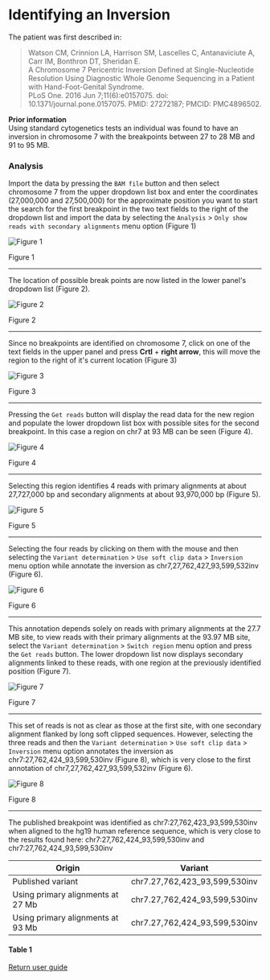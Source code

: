 # Identifying an Inversion

The patient was first described in:   
> Watson CM, Crinnion LA, Harrison SM, Lascelles C, Antanaviciute A, Carr IM, Bonthron DT, Sheridan E.   
A Chromosome 7 Pericentric Inversion Defined at Single-Nucleotide Resolution Using Diagnostic Whole Genome Sequencing in a Patient with Hand-Foot-Genital Syndrome.   
PLoS One. 2016 Jun 7;11(6):e0157075. doi: 10.1371/journal.pone.0157075. PMID: 27272187; PMCID: PMC4896502.


__Prior information__  
Using standard cytogenetics tests an individual was found to have an inversion in chromosome 7 with the breakpoints between 27 to 28 MB and 91 to 95 MB.     

### Analysis
Import the data by pressing the ```BAM file``` button and then select chromosome 7 from the upper dropdown list box and enter the coordinates (27,000,000 and 27,500,000) for the approximate position you want to start the search for the first breakpoint in the two text fields to the right of the dropdown list and import the data by selecting the ```Analysis``` > ```Only show reads with secondary alignments``` menu option (Figure 1)

![Figure 1](images/examples/figure1inv.jpg)

Figure 1
<hr />

The location of possible break points are now listed in the lower panel's dropdown list (Figure 2).  

![Figure 2](images/examples/figure2inv.jpg)

Figure 2
<hr />

Since no breakpoints are identified on chromosome 7, click on one of the text fields in the upper panel and press **Crtl** + **right arrow**, this will move the region to the right of it's current location (Figure 3)

![Figure 3](images/examples/figure3inv.jpg)

Figure 3
<hr />

Pressing the ```Get reads``` button will display the read data for the new region and populate the lower dropdown list box with possible sites for the second breakpoint. In this case a region on chr7 at 93 MB can be seen (Figure 4). 

![Figure 4](images/examples/figure4inv.jpg)

Figure 4
<hr />

Selecting this region identifies 4 reads with primary alignments at about 27,727,000 bp and secondary alignments at about 93,970,000 bp (Figure 5).

![Figure 5](images/examples/figure5inv.jpg)

Figure 5
<hr />

Selecting the four reads by clicking on them with the mouse and then selecting the ```Variant determination``` > ```Use soft clip data``` > ```Inversion``` menu option while annotate the inversion as chr7,27,762,427_93,599,532inv (Figure 6).

![Figure 6](images/examples/figure6inv.jpg)

Figure 6
<hr />

This annotation depends solely on reads with primary alignments at the 27.7 MB site, to view reads with their primary alignments at the 93.97 MB site, select the ```Variant determination``` > ```Switch region``` menu option and press the ```Get reads``` button. The lower dropdown list now displays secondary alignments linked to these reads, with one region at the previously identified position (Figure 7).  

![Figure 7](images/examples/figure7inv.jpg)

Figure 7
<hr />

This set of reads is not as clear as those at the first site, with one secondary alignment flanked by long soft clipped sequences. However, selecting the three reads and then the ```Variant determination``` > ```Use soft clip data``` > ```Inversion``` menu option annotates the inversion as chr7:27,762,424_93,599,530inv (Figure 8), which is very close to the first annotation of chr7,27,762,427_93,599,532inv (Figure 6).

![Figure 8](images/examples/figure8inv.jpg)

Figure 8
<hr />

The published breakpoint was identified as chr7:27,762,423_93,599,530inv when aligned to the hg19 human reference sequence, which is very close to the results found here:  chr7:27,762,424_93,599,530inv and chr7:27,762,424_93,599,530inv

|Origin|Variant|
|-|-|
|Published variant |chr7.27,762,423_93,599,530inv|
|Using primary alignments at 27 Mb|chr7.27,762,424_93,599,530inv|
|Using primary alignments at 93 Mb|chr7.27,762,424_93,599,530inv|

#### Table 1

[Return user guide](README.md#inversion) 
